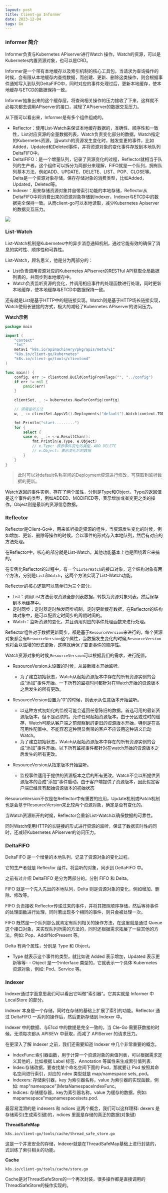 ```yaml
---
layout: post
title: Client-go Informer
date: 2023-12-04
tags: Go
---
```


### informer 简介

Informer负责与Kubernetes APiserver进行Watch 操作，Watch的资源，可以是Kubernetes内置资源对象，也可以是CRD。

Informer是一个带有本地缓存以及索引机制的核心工具包，当请求为查询操作的时候，会有限从本地缓存内查找数据，而创建、更新、删除这类操作，则会根据事件通知写入到队列DeltaFIFO中，同时对应的事件处理过后，更新本地缓存，使本地缓存与ETCD的数据保持一致。

Informer抽象出来的这个缓存层，将查询相关操作的压力接收了下来，这样就不必每次都去调用APiserver的接口，减轻了APiserver的数据交互压力。

从下图可以看出来，Informer是有多个组件组成的。

- Reflector：使用List-Watch来保证本地缓存数据的，准确性、顺序性和一致性，List对应资源的全量数据列表，Watch负责变化部分的数据，Watch指定的Kubernetes资源，当watch的资源发生变化时，触发变更的事件，比如Added，Updated和Deleted事件，并将资源对象的变化事件存放到本地队列DeltaFIFO中。
- DeltalFIFO：是一个增量队列，记录了资源变化的过程，Reflector就相当于队列的生产者。这个组件可以拆分为两部分来理解，FIFO就是一个队列，拥有队列基本方法，例如ADD、UPDATE、DELETE、LIST、POP、CLOSE等。Delta是一个资源对象存储，保存存储对象的消费类型，比如Added，Updated，Deleted等。
- Indexer：用来存储资源对象并自带索引功能的本地存储，Reflector从DeltaFIFO中将消费出来的资源对象存储到Indexer，Indexer与ETCD中的数据完全保持一致。从而client-go可以本地读取，减少Kubernetes Apiserver的数据交互压力。

![](/images/posts/media/informer01.png)


### List-Watch
List-Watch机制是Kubernetes中的异步消息通知机制，通过它能有效的确保了消息的实时性、顺序性和可靠性。

List-Watch，顾名思义，他是分为两部分的：

- List负责调用资源对应的Kubernetes APiserver的RESTful API获取全局数据列表的，并同步到本地缓存中。
- Watch负责监听资源的变化，并调用相应事件的处理函数进行处理，同时更新本地缓存，使本地缓存与ETCD中数据保持一致。

还有就是List是基于HTTP中的短链接实现。Watch则是基于HTTP场长链接实现，Watch使用长链接的方式，极大的减轻了Kubernetes APiserver的访问压力。


**Watch示例**

```go
package main

import (
	"context"
	"fmt"
	metav1 "k8s.io/apimachinery/pkg/apis/meta/v1"
	"k8s.io/client-go/kubernetes"
	"k8s.io/client-go/tools/clientcmd"
)

func main() {
	config, err := clientcmd.BuildConfigFromFlags("", "../config")
	if err != nil {
		panic(err)
	}

	clientSet, _ := kubernetes.NewForConfig(config)

	// 调用监听方法
	w, _ := clientSet.AppsV1().Deployments("default").Watch(context.TODO(), metav1.ListOptions{})

	fmt.Println("start.........")
	for {
		select {
		case e, _ := <-w.ResultChan():
			fmt.Println(e.Type, e.Object)
			// e.Type: 表示事件变化的类型，ADD DELETE
			// e.Object: 表示变化后的数据
		}
	}
}
```
> 此时可以对default名称空间的Deployment资源进行修改，可获取到监听数据的更新。


Watch返回的事件实例，存在了两个属性，分别是Type和Object，Type的返回值是这个事件的类型，例如ADDED、MODIFIED等，表示增加或者变更之类的操作。Object则是最新的资源信息数据。



### Reflector
Reflector是Client-Go中，用来监听指定资源的组件，当资源发生变化的时候，例如增加、更新、删除等操作的时候，会以事件的形式存入本地队列，然后有对应的方法处理。

在Reflector中，核心的部分就是List-Watch，其他功能基本上也是围绕着它来搞的。

在实例化Reflector的过程中，有一个`ListerWatch`的接口对象，这个结构对象有两个方法，分别是`List`和`Watch`，这两个方法实现了List-Watch功能。


Reflector的核心逻辑可以简单归为三个部分。

- List：调用List方法获取资源全部列表数据，转换为资源对象列表，然后保存到本地缓存中。
- 定时同步：定时器定时触发同步机制，定时更新缓存数据，在Reflector的结构体对象中，是可以配置定时同步的周期时间的。
- Watch：监听资源的变化，并且调用对应的事件处理函数来进行处理。

Reflector组件对于数据更新同步，都是基于`ResourceVersion`来进行的，每个资源对象都会有`ResourceVersion`这个属性，当数据发生变化的时候,`ResourceVersion`也将会以递增的形式更新，这样就确保了变更事件的顺序性。

Watch资源对象的时候,`ResourceVersion`可以根据我们的需求，进行配置。

- ResourceVersion未设置的时候，从最新版本开始监听。
    - 为了建立初始状态，Watch从起始资源版本中存在的所有资源实例的合成“添加”事件开始。一下所有的监视时间都针对在Watch开始的资源版本之后发生的所有更改。

- ResourceVersion设置为“0”的时候，则表示从任意版本开始监听。
    - 以这种方式初始化的监视可能会返回任意陈旧的数据。首选可用的最新资源版版本，但不是必须的。允许任何起始资源版本。由于分区或过时的缓存，Watch可能从客户端之前观察到的更旧的资源版本开始，特别是在高可用性配置中。不能容忍这种明显倒带的客户不应该用这种语义启动Watch。
    - 为了建立初始状态，Watch从起始资源版本中存在的所有资源实例的合成“添加”事件开始。以下所有监视事件都针对在watch开始的资源版本之后发生的所有更改。

- ResourceVersion从指定版本开始监听。
    -   监视事件适用于提供的资源版本之后的所有更改。Watch不会以所提供资源版本的合成“添加”事件启动。由于客户端提供了资源版本，因此假定客户端已经具有起始资源版本的初始状态

ResourceVersion不仅是在Reflector中有重要的应用，Update机制或Patch机制也是会基于ResourceVersion来比较两个资源对象，确定是否有变化的。

当Watch资源断开的时候，Reflector会重新List-Watch以确保数据的可靠性。

同时Watch使用HTTP的长链接的形式进行资源的监听，保证了数据实时性的同时，还减轻Kubernetes APiserver的访问压力。


### DeltaFIFO

DeltaFIFO 是一个增量的本地队列，记录了资源对象的变化过程。

它的生产者就是 Reflector 组件。将监听的对象，同步到 DeltaFIFO 中。

之前有过介绍 DeltaFIFO 是分为两部分的。分别 FIFO 和 Delta。

FIFO 就是一个先入先出的本地队列，Delta 则是资源对象的变化，例如增加、删除、修改等。

FIFO 负责接收 Reflector传递过来的事件，并将其按照顺序存储，然后等待事件的处理函数进行处理，同时若出现多个相同的事件，则只会被处理一次。

FIFO 既然是一个队列那么就肯定有队列相关的操作方法，在这里就是通过 Queue 这个接口对象，来实现队列所需的方法的，同时还根据需求拓展了一些其他的方法。例如: Pop、AddifNotPresent 等。

Delta 有两个属性，分别是 Type 和 Object。

- Type 就表示这个事件的类型，就比如说 Added 表示增加，Updated 表示更新等等- - Object 是一个interface 类型的，它就表示一个具体 Kubernetes 资源对象，例如: Pod、Service 等。


### Indexer
Indexer通过字面意思我们可以看出它叫做“索引器”。它其实就是 Informer 中 LocalStore 的部分。

Indexer 本身是一个存储，同时在存储的基础上扩展了索引的功能。Reflector 通过 DeltaFIFO 一系列的操作后，然后更新存储到 Indexer 中。

Indexer 中的数据、与E1cd 中的数提是完全一致的，当 CIe-Go 需要获数接的时候，无须每次都从 APISEVr 中获取，而减了 APIServer 的请求压力。

在更深入了解 Indexer 之前，我们还需要知道 Indexer 中几个非常重要的概念。

- IndexFunc:索引器函数，用于计算一个资源对象的索值列表，可以根据需求定义其他的，比如根据 Label 标签、Annotation 等属性来生成索引值列表.
- Index:存储改据，要查找某个命名空间下面的 Pod，那就要让 Pod 按照其命名空间进行索引，对应的 ndex 类型就是 map/namespace sets,.pod。
- Indexers: 存储索引器，key 为索引器名称，value 为索引器的实现函数，例如: map"namespace"]MetaNamespacelndexFunc。
- Indices: 存储缓存器，key为素引器名称，value 为缓存的数据，例如: mapamespace"mapnamespaceisets.pod.

最容易混滑的是 indexers 和 ndices 这两个概念，我们可以这样理释: dexers 是存储索引(生成索引键)的，ndices 里面是存储的真正的数据(对象键)

**ThreadSafeMap**

```
k8s.io/client-go/tools/cache/thread_safe_store.go
```
这是一个并发安全的存储，Indexer就是在ThreadSafeMap基础上进行封装的，式训练了索引相关的功能。

**Cache**
```
k8s.io/client-go/tools/cache/store.go
```
Cache是对ThreadSafeStore的一个再次封装，很多操作都是直接调用的ThreadSafeStore的操作实现的。